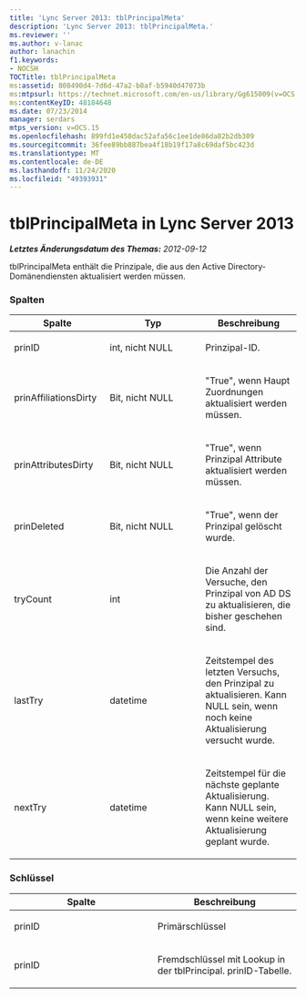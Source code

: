 ```yaml
---
title: 'Lync Server 2013: tblPrincipalMeta'
description: 'Lync Server 2013: tblPrincipalMeta.'
ms.reviewer: ''
ms.author: v-lanac
author: lanachin
f1.keywords:
- NOCSH
TOCTitle: tblPrincipalMeta
ms:assetid: 808490d4-7d6d-47a2-b8af-b5940d47073b
ms:mtpsurl: https://technet.microsoft.com/en-us/library/Gg615009(v=OCS.15)
ms:contentKeyID: 48184648
ms.date: 07/23/2014
manager: serdars
mtps_version: v=OCS.15
ms.openlocfilehash: 899fd1e450dac52afa56c1ee1de86da82b2db309
ms.sourcegitcommit: 36fee89bb887bea4f18b19f17a8c69daf5bc423d
ms.translationtype: MT
ms.contentlocale: de-DE
ms.lasthandoff: 11/24/2020
ms.locfileid: "49393931"
---
```

# <a name="tblprincipalmeta-in-lync-server-2013"></a>tblPrincipalMeta in Lync Server 2013

<div data-xmlns="http://www.w3.org/1999/xhtml">

<div class="topic" data-xmlns="http://www.w3.org/1999/xhtml" data-msxsl="urn:schemas-microsoft-com:xslt" data-cs="https://msdn.microsoft.com/">

<div data-asp="https://msdn2.microsoft.com/asp">



</div>

<div id="mainSection">

<div id="mainBody">

<span> </span>

_**Letztes Änderungsdatum des Themas:** 2012-09-12_

tblPrincipalMeta enthält die Prinzipale, die aus den Active Directory-Domänendiensten aktualisiert werden müssen.

### <a name="columns"></a>Spalten

<table>
<colgroup>
<col style="width: 33%" />
<col style="width: 33%" />
<col style="width: 33%" />
</colgroup>
<thead>
<tr class="header">
<th>Spalte</th>
<th>Typ</th>
<th>Beschreibung</th>
</tr>
</thead>
<tbody>
<tr class="odd">
<td><p>prinID</p></td>
<td><p>int, nicht NULL</p></td>
<td><p>Prinzipal-ID.</p></td>
</tr>
<tr class="even">
<td><p>prinAffiliationsDirty</p></td>
<td><p>Bit, nicht NULL</p></td>
<td><p>"True", wenn Haupt Zuordnungen aktualisiert werden müssen.</p></td>
</tr>
<tr class="odd">
<td><p>prinAttributesDirty</p></td>
<td><p>Bit, nicht NULL</p></td>
<td><p>"True", wenn Prinzipal Attribute aktualisiert werden müssen.</p></td>
</tr>
<tr class="even">
<td><p>prinDeleted</p></td>
<td><p>Bit, nicht NULL</p></td>
<td><p>"True", wenn der Prinzipal gelöscht wurde.</p></td>
</tr>
<tr class="odd">
<td><p>tryCount</p></td>
<td><p>int</p></td>
<td><p>Die Anzahl der Versuche, den Prinzipal von AD DS zu aktualisieren, die bisher geschehen sind.</p></td>
</tr>
<tr class="even">
<td><p>lastTry</p></td>
<td><p>datetime</p></td>
<td><p>Zeitstempel des letzten Versuchs, den Prinzipal zu aktualisieren. Kann NULL sein, wenn noch keine Aktualisierung versucht wurde.</p></td>
</tr>
<tr class="odd">
<td><p>nextTry</p></td>
<td><p>datetime</p></td>
<td><p>Zeitstempel für die nächste geplante Aktualisierung. Kann NULL sein, wenn keine weitere Aktualisierung geplant wurde.</p></td>
</tr>
</tbody>
</table>


### <a name="keys"></a>Schlüssel

<table>
<colgroup>
<col style="width: 50%" />
<col style="width: 50%" />
</colgroup>
<thead>
<tr class="header">
<th>Spalte</th>
<th>Beschreibung</th>
</tr>
</thead>
<tbody>
<tr class="odd">
<td><p>prinID</p></td>
<td><p>Primärschlüssel</p></td>
</tr>
<tr class="even">
<td><p>prinID</p></td>
<td><p>Fremdschlüssel mit Lookup in der tblPrincipal. prinID-Tabelle.</p></td>
</tr>
</tbody>
</table>


</div>

<span> </span>

</div>

</div>

</div>

